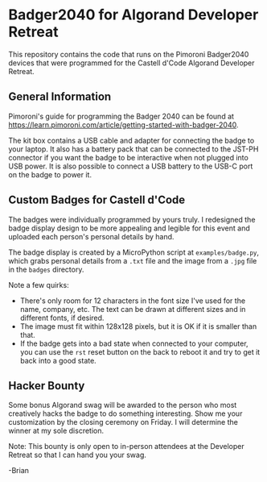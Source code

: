 # Badger2040 for Algorand Developer Retreat

This repository contains the code that runs on the Pimoroni Badger2040 devices that were programmed for the Castell d'Code Algorand Developer Retreat.

## General Information

Pimoroni's guide for programming the Badger 2040 can be found at 
<https://learn.pimoroni.com/article/getting-started-with-badger-2040>.

The kit box contains a USB cable and adapter for connecting the badge to your laptop. It also has a battery pack that can be connected to the JST-PH connector if you want the badge to be interactive when not plugged into USB power. It is also possible to connect a USB battery to the USB-C port on the  badge to power it.

## Custom Badges for Castell d'Code

The badges were individually programmed by yours truly. I redesigned the badge display design to be more appealing and legible for this event and uploaded each person's personal details by hand.

The badge display is created by a MicroPython script at `examples/badge.py`, which grabs personal details from a `.txt` file and the image from a `.jpg` file in the `badges` directory.

Note a few quirks:
- There's only room for 12 characters in the font size I've used for the name, company, etc. The text can be drawn at different sizes and in different fonts, if desired.
- The image must fit within 128x128 pixels, but it is OK if it is smaller than that.
- If the badge gets into a bad state when connected to your computer, you can use the `rst` reset button on the back to reboot it and try to get it back into a good state.

## Hacker Bounty

Some bonus Algorand swag will be awarded to the person who most creatively hacks the badge to do something interesting. Show me your customization by the closing ceremony on Friday. I will determine the winner at my sole discretion.

Note: This bounty is only open to in-person attendees at the Developer Retreat so that I can hand you your swag.

-Brian
